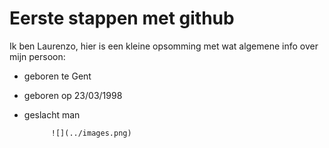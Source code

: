 
# Eerste stappen met github
Ik ben Laurenzo, hier is een kleine opsomming met wat algemene info over mijn persoon:
* geboren te Gent
* geboren op 23/03/1998
* geslacht man

            ![](../images.png)
